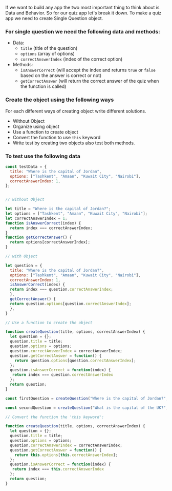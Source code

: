 If we want to build any app the two most important thing to think about is Data and Behavior. So for our quiz app let's break it down. To make a quiz app we need to create Single Question object.

### For single question we need the following data and methods:

- Data:
  - `title` (title of the question)
  - `options` (array of options)
  - `correctAnswerIndex` (index of the correct option)
- Methods:
  - `isAnswerCorrect` (will accept the index and returns `true` or `false` based on the answer is correct or not)
  - `getCorrectAnswer` (will return the correct answer of the quiz when the function is called)

### Create the object using the following ways

For each different ways of creating object write different solutions.

- Without Object
- Organize using object
- Use a function to create object
- Convert the function to use `this` keyword
- Write test by creating two objects also test both methods.

### To test use the following data

```js
const testData = {
  title: "Where is the capital of Jordan",
  options: ["Tashkent", "Amaan", "Kuwait City", "Nairobi"],
  correctAnswerIndex: 1,
};
```

```js

// without Object

let title = "Where is the capital of Jordan?";
let options = ["Tashkent", "Amaan", "Kuwait City", "Nairobi"];
let correctAnswerIndex = 1;
function isAnswerCorrect(index) {
  return index === correctAnswerIndex;
}
function getCorrectAnswer() {
  return options[correctAnswerIndex];
}

// with Object

let question = {
  title: "Where is the capital of Jordan?",
  options: ["Tashkent", "Amaan", "Kuwait City", "Nairobi"],
  correctAnswerIndex: 1,
  isAnswerCorrect(index) {
  return index === question.correctAnswerIndex;
  },
  getCorrectAnswer() {
  return question.options[question.correctAnswerIndex];
  },
}

// Use a function to create the object

function createQuestion(title, options, correctAnswerIndex) {
  let question = {};
  question.title = title;
  question.options = options;
  question.correctAnswerIndex = correctAnswerIndex;
  question.getCorrectAnswer = function() {
    return question.options[question.correctAnswerIndex];
  };
  question.isAnswerCorrect = function(index) {
   return index === question.correctAnswerIndex
  };
  return question;
}

const firstQuestion = createQuestion("Where is the capital of Jordan?", ["Tashkent", "Amaan", "Kuwait City", "Nairobi"], 1);

const secondQuestion = createQuestion("What is the capital of the UK?", ["London", "Perth", "Cheshire"], 1)

// Convert the function the 'this keyword':

function createQuestion(title, options, correctAnswerIndex) {
  let question = {};
  question.title = title;
  question.options = options;
  question.correctAnswerIndex = correctAnswerIndex;
  question.getCorrectAnswer = function() {
    return this.options[this.correctAnswerIndex];
  };
  question.isAnswerCorrect = function(index) {
   return index === this.correctAnswerIndex
  };
  return question;
}

```
